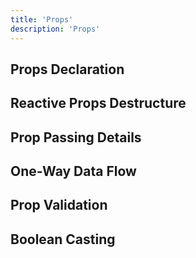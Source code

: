 ```yaml
---
title: 'Props'
description: 'Props'
---
```

## Props Declaration
## Reactive Props Destructure
## Prop Passing Details
## One-Way Data Flow
## Prop Validation
## Boolean Casting